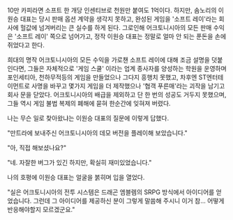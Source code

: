10만 카피라면 소프트 한 개당 인센티브로 천원만 붙여도 1억이다. 
하지만, 솜노리의 이원승 대표는 당시 판매 옵션 계약을 생각지 못하고, 완성된 게임을 '소프트 레이'라는 회사에 헐값에 넘겨버리는 큰 실수를 하게 된다. 
그로인해 어크토니시아의 모든 판매 수익은 '소프트 레이' 쪽으로 넘어가고, 정작 이원승 대표는 정말로 얼마 안 되는 푼돈을 손에 쥐었다고 한다. 

희대의 명작 어크토니시아의 모든 수익을 가로챈 소프트 레이에 대해 조금 설명을 덧붙인다면, 그들은 자체적으로 '게임 스쿨' 이라는 업계 종사자를 양성하는 학원을 운영하며 포인세티아, 천하무적등의 게임을 만들었으나 그다지 흥행치 못했고, 차후엔 ST엔터테이먼트로 사명을 바꾸고 몇가지 게임을 더 제작했으나 '협객 푸른매'라는 괴작을 남기고 회사 문을 닫았다. 
어크토니시아의 배급을 제외하고 단 한 번의 성공도 거두지 못했으며, 그들 역시 게임 불법 복제의 폐해에 묻혀 한순간에 잊혀져 버렸다. 

나는 무슨 일로 찾아왔냐는 이원승 대표의 질문에 이렇게 답했다. 

"만트라에 보내주신 어크토니시아의 데모 버전을 플레이해 보았습니다." 

"아, 직접 해보셨나요?" 

"네. 자잘한 버그가 있긴 하지만, 확실히 재미있었습니다." 

나의 호평에 이원승 대표는 얼굴을 붉히며 입을 열었다. 

"실은 어크토니시아의 전투 시스템은 드래곤 엠블렘의 SRPG 방식에서 아이디어를 얻었습니다. 그런데 그 아이디어를 제공하신 분이 그렇게 말씀해 주시니 이거 참... 어떻게 반응해야할지 모르겠군요." 
